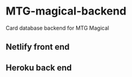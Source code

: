 # MTG-magical-backend
Card database backend for MTG Magical




## Netlify front end


## Heroku back end
